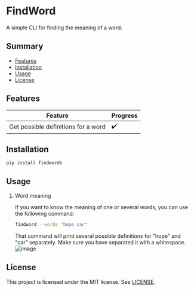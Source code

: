 # FindWord
A simple CLI for finding the meaning of a word.

## Summary
- [Features](#features)
- [Installation](#installation)
- [Usage](#usage)
- [License](#license)

## Features

| Feature                                  | Progress           |
|------------------------------------------|--------------------|
| Get possible definitions for a word      | :heavy_check_mark: |

## Installation

```
pip install findwords
```

## Usage

1. Word meaning

    If you want to know the meaning of one or several words, you can use the following command:

    ```bash
    findword --words "hope car"
    ```

    That command will print several possible definitions for "hope" and "car" separately. Make sure you have separated it with a whitespace.
    ![image](https://user-images.githubusercontent.com/75737377/181387112-5fcd9db1-f0ee-4eb7-91be-7c84a602dd63.png)


## License
This project is licensed under the MIT license. See [LICENSE](LICENSE).
